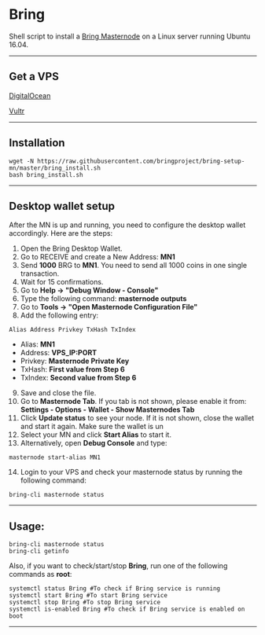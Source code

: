 # Bring
Shell script to install a [Bring Masternode](https://bringhigh.site) on a Linux server running Ubuntu 16.04.
***


## Get a VPS

[DigitalOcean](https://m.do.co/c/5715f9f0df63)

[Vultr](https://www.vultr.com/?ref=7509817)

***

## Installation
```
wget -N https://raw.githubusercontent.com/bringproject/bring-setup-mn/master/bring_install.sh
bash bring_install.sh
```
***

## Desktop wallet setup  

After the MN is up and running, you need to configure the desktop wallet accordingly. Here are the steps:  
1. Open the Bring Desktop Wallet.  
2. Go to RECEIVE and create a New Address: **MN1**  
3. Send **1000** BRG to **MN1**. You need to send all 1000 coins in one single transaction.
4. Wait for 15 confirmations.  
5. Go to **Help -> "Debug Window - Console"**  
6. Type the following command: **masternode outputs**  
7. Go to  **Tools -> "Open Masternode Configuration File"**
8. Add the following entry:
```
Alias Address Privkey TxHash TxIndex
```
* Alias: **MN1**
* Address: **VPS_IP:PORT**
* Privkey: **Masternode Private Key**
* TxHash: **First value from Step 6**
* TxIndex:  **Second value from Step 6**
9. Save and close the file.
10. Go to **Masternode Tab**. If you tab is not shown, please enable it from: **Settings - Options - Wallet - Show Masternodes Tab**
11. Click **Update status** to see your node. If it is not shown, close the wallet and start it again. Make sure the wallet is un
12. Select your MN and click **Start Alias** to start it.
13. Alternatively, open **Debug Console** and type:
```
masternode start-alias MN1
```
14. Login to your VPS and check your masternode status by running the following command:
```
bring-cli masternode status
```
***

## Usage:
```
bring-cli masternode status  
bring-cli getinfo
```
Also, if you want to check/start/stop **Bring**, run one of the following commands as **root**:

```
systemctl status Bring #To check if Bring service is running  
systemctl start Bring #To start Bring service  
systemctl stop Bring #To stop Bring service  
systemctl is-enabled Bring #To check if Bring service is enabled on boot  
```  
***
